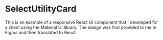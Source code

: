 # SelectUtilityCard
This is an example of a responsive React UI component that I developed for a client using the Material UI library. The design was first provided to me in Figma and then translated to React.
